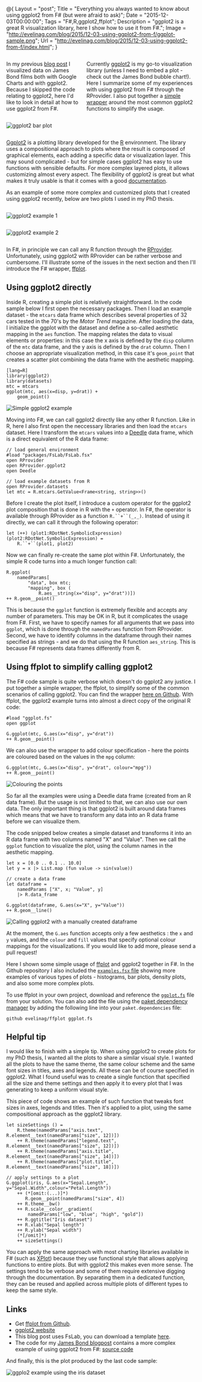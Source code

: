 @{
    Layout = "post";
    Title = "Everything you always wanted to know about using ggplot2 from F# (but were afraid to ask)";
    Date = "2015-12-03T00:00:00";
    Tags = "F#,R,ggplot2,ffplot";
    Description = "ggplot2 is a great R visualization library, here I show how to use it from F#.";
	Image = "http://evelinag.com/blog/2015/12-03-using-ggplot2-from-f/ggplot-sample.png";
	Url = "http://evelinag.com/blog/2015/12-03-using-ggplot2-from-f/index.html";
}

<div class="row">
<div class="medium-6 columns">

In my previous [blog post](http://evelinag.com/blog/2015/11-18-f-tackles-james-bond/index.html)
I visualized data on James Bond films both with Google Charts and with ggplot2.
Because I skipped the code relating to ggplot2, here I'd like to 
look in detail at how to use ggplot2 from F#. 

Currently
[ggplot2](http://ggplot2.org/) is my go-to visualization library (unless
I need to embed a plot - check out the James Bond bubble chart!). 
Here I summarize some of my experiences with using ggplot2 from F# through the RProvider. 
I also put together
a [simple wrapper]((https://github.com/evelinag/ffplot)) around the most common 
ggplot2 functions to simplify the usage.

</div>
<div class="medium-6 columns">

![ggplot2 bar plot](http://evelinag.com/blog/2015/12-03-using-ggplot2-from-f/ggplot-sample.png)

</div>
</div>

<!-- more -->

[Ggplot2](http://ggplot2.org/) is a plotting library developed for 
the [R](https://www.r-project.org/) environment. 
The library uses a compositional approach to plots where the
result is composed of graphical elements, each adding a specific data or visualization 
layer. This may sound complicated - but for simple cases
ggplot2 has easy to use functions with sensible defaults. 
For more complex layered plots, it allows customizing almost every aspect. 
The flexibility of ggplot2 is great
but what makes it truly usable is that it comes with a good 
[documentation](http://docs.ggplot2.org/current/).

As an example of some more complex and customized plots that I created using ggplot2 recently, 
below are two plots I used in my PhD thesis. 

<div class="row">
<div class="medium-4 columns">

![ggplot2 example 1](ari-plot.png)

</div>
<div class="medium-8 columns">

![ggplot2 example 2](density-plot.png)

</div>
</div>

In F#, in principle we can call any R function through the 
[RProvider](http://bluemountaincapital.github.io/FSharpRProvider/).
Unfortunately, using ggplot2 with RProvider can be rather verbose and cumbersome. 
I'll illustrate
some of the issues in the next section and then I'll introduce the F# wrapper, 
[ffplot](https://github.com/evelinag/ffplot).

## Using ggplot2 directly

Inside R, creating a simple plot is relatively straightforward. In the code sample
below I first open the necessary packages. Then I load an example
dataset - the `mtcars` data frame which describes several properties of 32 cars tested
in the 70's by the *Motor Trend* magazine. 
After loading the data, I initialize the ggplot with the dataset and define
a so-called aesthetic mapping in the `aes` function. 
The mapping relates the data to visual 
elements or properties: in this case the x axis is defined
by the `disp` column of the `mtc` data frame, and the y axis is defined by the `drat` column. 
Then I choose an appropriate visualization method, in this case it's `geom_point` that creates
a scatter plot combining the data frame with the aesthetic mapping.

	[lang=R]
	library(ggplot2)
	library(datasets)
	mtc = mtcars
	ggplot(mtc, aes(x=disp, y=drat)) + 
		geom_point()

![Simple ggplot2 example](ggplot-simple-example.png)

Moving into F#, we can call ggplot2 directly like any other R function. 
Like in R, here I also first open the neccessary libraries and
then load the `mtcars` dataset. Here I transform the `mtcars` values into a 
[Deedle](http://bluemountaincapital.github.io/Deedle/) data frame, which is a
direct equivalent of the R data frame:

	// load general environment
	#load "packages/FsLab/FsLab.fsx"
	open RProvider
	open RProvider.ggplot2
	open Deedle

	// load example datasets from R 
	open RProvider.datasets	
	let mtc = R.mtcars.GetValue<Frame<string, string>>()

Before I create the plot itself, I introduce a custom operator for the ggplot2 plot composition
that is done in R with the `+` operator. In 
F#, the operator is available through RProvider as a function `R.``+``(_,_)`.
Instead of using it directly, we can call it through the following operator: 

	let (++) (plot1:RDotNet.SymbolicExpression) (plot2:RDotNet.SymbolicExpression) = 
		R.``+``(plot1, plot2) 

Now we can finally re-create the same plot within F#. 
Unfortunately, the simple R code turns into a much longer function call:

	R.ggplot(
		namedParams[
			"data", box mtc; 
			"mapping", box (
				R.aes__string(x="disp", y="drat"))])
	++ R.geom__point()

This is because the `ggplot` function is extremely flexible and accepts any number of
parameters. This may be OK in R, but it complicates the usage from F#. 
First, we have to specify names for all arguments that we pass 
into `ggplot`, which is done through the `namedParams` function from RProvider. 
Second, we have to identify
columns in the dataframe through their names specified as strings - and we do that
using the R function `aes_string`. This is because F# represents data frames differently 
from R.

## Using ffplot to simplify calling ggplot2

The F# code sample is quite verbose which doesn't do ggplot2 any justice. 
 I put together a simple wrapper, the ffplot, to simplify some of the common scenarios of calling ggplot2. 
You can find the wrapper [here on Github](https://github.com/evelinag/ffplot).
With ffplot, the ggplot2 example turns into almost a direct copy of the original R
code:

	#load "ggplot.fs"
	open ggplot

	G.ggplot(mtc, G.aes(x="disp", y="drat"))
	++ R.geom__point()

We can also use the wrapper to add colour specification - 
here the points are coloured based 
on the values in the `mpg` column:

	G.ggplot(mtc, G.aes(x="disp", y="drat", colour="mpg"))
	++ R.geom__point()

![Colouring the points](ggplot-simple-example2.png)

So far all the examples were using a Deedle data frame (created from an R 
data frame). But the usage is not limited to that, we can also use our
own data. The only important thing is that ggplot2 is built
around data frames which means that we have to transform any data 
into an R data frame before we can visualize them. 

The code snipped below
creates a simple dataset and transforms it into an R data frame with
two columns named "X" and "Value". Then we call the `ggplot` function
to visualize the plot, using the column names in the aesthetic mapping. 

	let x = [0.0 .. 0.1 .. 10.0]
	let y = x |> List.map (fun value -> sin(value))

	// create a data frame
	let dataframe = 
		namedParams ["X", x; "Value", y] 
		|> R.data_frame

	G.ggplot(dataframe, G.aes(x="X", y="Value"))
	++ R.geom__line()

![Calling ggplot2 with a manually created dataframe](ggplot-df.png)

At the moment, the `G.aes` function accepts only a few aesthetics
: the `x` and `y` values, and the `colour` and `fill` values that
specify optional colour mappings for the visualizations. If you would like to
add more, please send a pull request! 

Here I shown some simple usage of [ffplot](https://github.com/evelinag/ffplot)
and ggplot2 together in F#. In the Github repository I also included
the [`examples.fsx` file](https://github.com/evelinag/ffplot/blob/master/examples.fsx)
showing more examples of various types of plots - histograms, bar plots,
density plots, and also some more complex plots. 

To use ffplot in your own project, 
 download and reference the [`ggplot.fs`](https://github.com/evelinag/ffplot/blob/master/ggplot.fs)
file from your solution. You can also add the file using the 
[paket dependency manager](http://fsprojects.github.io/Paket/) by adding the following line into 
your `paket.dependencies` file:

	github evelinag/ffplot ggplot.fs

## Helpful tip

I would like to finish with a simple tip.
When using ggplot2 to create plots for my PhD thesis, I wanted all the plots
to share a similar visual style. I wanted all the plots to have the same theme, 
the same colour scheme
and the same font sizes in titles, axes and legends. All these can be 
of course specified in ggplot2. What I found useful was to create a single
function that specified all the size and theme settings and then apply it to 
every plot that I was generating to keep a uniform visual style. 

This piece of code shows an example of such function that tweaks font sizes in axes, legends 
and titles. Then it's applied to a plot, using the same compositional approach 
as the ggplot2 library. 

	let sizeSettings () =
		R.theme(namedParams["axis.text", R.element__text(namedParams["size", 12])])
		++ R.theme(namedParams["legend.text", R.element__text(namedParams["size", 12])])
		++ R.theme(namedParams["axis.title", R.element__text(namedParams["size", 14])])
		++ R.theme(namedParams["plot.title", R.element__text(namedParams["size", 18])])

	// apply settings to a plot
	G.ggplot(iris, G.aes(x="Sepal.Length", y="Sepal.Width",colour="Petal.Length"))
		++ (*[omit:(...)]*)
		   R.geom__point(namedParams["size", 4])
		++ R.theme__bw()
		++ R.scale__color__gradient(
			namedParams["low", "blue"; "high", "gold"])
		++ R.ggtitle("Iris dataset")
		++ R.xlab("Sepal length")
		++ R.ylab("Sepal width")
		(*[/omit]*)
		++ sizeSettings()

You can apply the same approach with most charting libraries available in F# 
(such as [XPlot](https://tahahachana.github.io/XPlot/))
because they use functional style that allows applying functions to entire plots. 
But with ggplot2 this makes even more sense. The settings tend to be
verbose and some of them require extensive digging through the documentation. 
By separating them in a dedicated function, they can be reused and applied across
multiple plots of different types to keep the same style.

## Links

* Get [ffplot from Github](https://github.com/evelinag/ffplot).
* [ggplot2 website](http://ggplot2.org/)
* This blog post uses FsLab, you can download a template [here](http://fslab.org/download/). 
* The code for my [James Bond blogpost](evelinag.com/blog/2015/11-18-f-tackles-james-bond/index.html) 
  contains a more complex example of using ggplot2 from F#:
  [source code](https://gist.github.com/evelinag/0ce68655f2aae1ecabcb)

And finally, this is the plot produced by the last code sample:

![ggplo2 example using the iris dataset](example4.png)

